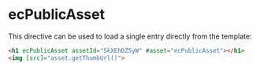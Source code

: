 # ecPublicAsset

This directive can be used to load a single entry directly from the template:

```html
<h1 ecPublicAsset assetId="SkXEhDZ5yW" #asset="ecPublicAsset"></h1>
<img [src]="asset.getThumbUrl()">
```